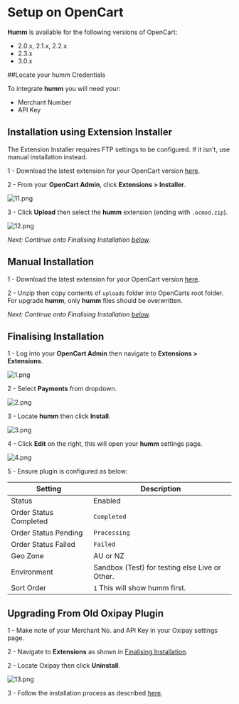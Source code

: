 # Setup on OpenCart

**Humm** is available for the following versions of OpenCart:

* 2.0.x, 2.1.x, 2.2.x
* 2.3.x
* 3.0.x

##Locate your humm Credentials

To integrate **humm** you will need your:

* Merchant Number
* API Key


## Installation using Extension Installer

<div class="panel">
  The Extension Installer requires FTP settings to be configured. If it isn't, use manual installation instead.
</div>

1 - Download the latest extension for your OpenCart version [here](https://github.com/shophumm/humm-opencart/releases).

2 - From your **OpenCart Admin**, click **Extensions > Installer**.

![11.png](/img/platforms/opencart/11.png)

3 - Click **Upload** then select the **humm** extension (ending with `.ocmod.zip`).

![12.png](/img/platforms/opencart/12.png)

_Next: Continue onto Finalising Installation [below](#finalising-installation)._

## Manual Installation

1 - Download the latest extension for your OpenCart version [here](https://github.com/shophumm/humm-opencart/releases).

2 - Unzip then copy contents of `uploads` folder into OpenCarts root folder. For upgrade **humm**, only **humm** files should be overwritten.

_Next: Continue onto Finalising Installation [below](#finalising-installation)._

## Finalising Installation

1 - Log into your **OpenCart Admin** then navigate to **Extensions > Extensions**.

![1.png](/img/platforms/opencart/1.png)

2 - Select **Payments** from dropdown.

![2.png](/img/platforms/opencart/2.png)

3 - Locate **humm** then click **Install**.

![3.png](/img/platforms/opencart/3.png)

4 - Click **Edit** on the right, this will open your **humm** settings page.

![4.png](/img/platforms/opencart/4.png)

5 - Ensure plugin is configured as below:

Setting | Description
--- | ---
Status | Enabled
Order Status Completed | `Completed`
Order Status Pending | `Processing`
Order Status Failed | `Failed`
Geo Zone | AU or NZ
Environment | Sandbox (Test) for testing else Live or Other.
Sort Order | `1` This will show humm first.

## Upgrading From Old Oxipay Plugin

1 - Make note of your Merchant No. and API Key in your Oxipay settings page.

2 - Navigate to **Extensions** as shown in [Finalising Installation](#finalising-installation).

2 - Locate Oxipay then click **Uninstall**.

![13.png](/img/platforms/opencart/13.png)

3 - Follow the installation process as described [here](#installation-using-extension-installer).